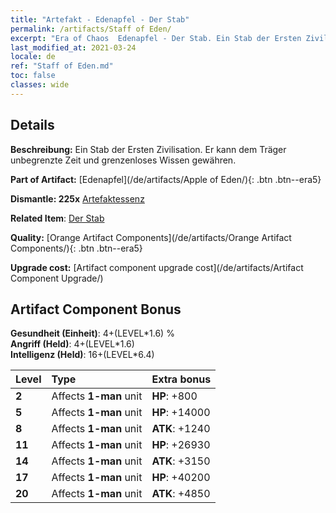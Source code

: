 ```yaml
---
title: "Artefakt - Edenapfel - Der Stab"
permalink: /artifacts/Staff of Eden/
excerpt: "Era of Chaos  Edenapfel - Der Stab. Ein Stab der Ersten Zivilisation. Er kann dem Träger unbegrenzte Zeit und grenzenloses Wissen gewähren."
last_modified_at: 2021-03-24
locale: de
ref: "Staff of Eden.md"
toc: false
classes: wide
---
```




## Details

 **Beschreibung:** Ein Stab der Ersten Zivilisation. Er kann dem Träger unbegrenzte Zeit und grenzenloses Wissen gewähren.

 **Part of Artifact:** [Edenapfel](/de/artifacts/Apple of Eden/){: .btn .btn--era5}

 **Dismantle: 225x** [Artefaktessenz](/de/Items/con_905/)

 **Related Item**: [Der Stab](/de/Items/art_186/)

 **Quality:** [Orange Artifact Components](/de/artifacts/Orange Artifact Components/){: .btn .btn--era5}

 **Upgrade cost:** [Artifact component upgrade cost](/de/artifacts/Artifact Component Upgrade/)

## Artifact Component Bonus

  **Gesundheit (Einheit)**: 4+(LEVEL\*1.6) %<br/>**Angriff (Held)**: 4+(LEVEL\*1.6)<br/>**Intelligenz (Held)**: 16+(LEVEL\*6.4)

  |  Level  | Type |    Extra bonus  | 
  |:--------|:-----|:----------------| 
  | **2** | Affects **1-man** unit | **HP**: +800 | 
  | **5** | Affects **1-man** unit | **HP**: +14000 | 
  | **8** | Affects **1-man** unit | **ATK**: +1240 | 
  | **11** | Affects **1-man** unit | **HP**: +26930 | 
  | **14** | Affects **1-man** unit | **ATK**: +3150 | 
  | **17** | Affects **1-man** unit | **HP**: +40200 | 
  | **20** | Affects **1-man** unit | **ATK**: +4850 | 
